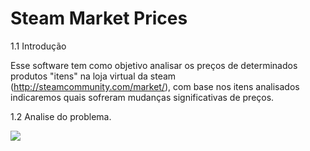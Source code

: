 Steam Market Prices
===================

1.1 Introdução

  Esse software tem como objetivo analisar os preços de determinados produtos "itens" na loja virtual da steam (http://steamcommunity.com/market/), com base nos itens analisados indicaremos quais sofreram mudanças significativas de preços.


1.2 Analise do problema.


  <img src="http://i.imgur.com/E1rWtkc.png">
